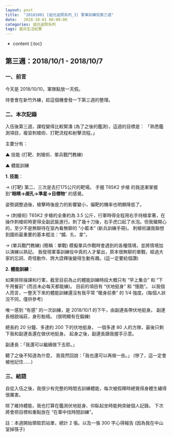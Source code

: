 ```yaml
---
layout: post
title:  "20181001 [迴光返照系列_3] 軍事訓練役第三週"
date:   2018-10-01 00:00:00
categories: 迴光返照系列
tags: 當兵生活紀實
---
```



* content
{:toc}


## 第三週：2018/10/1 - 2018/10/7
### 一、前言
今天是 2018/10/10，軍隊點放一天假。

待會會在新竹外練，趁這個機會發一下第三週的整理。


### 二、本次記錄
入伍後第三週，課程變得比較緊湊 (為了之後的鑑測)，這週的目標是：
「熟悉鑑測項目，複習刺槍術、打靶流程和射擊流程。」


主要分有：

▲ 技能 (打靶、刺槍術、單兵戰鬥教練)

▲ 體能訓練


**1. 技能**：

→ (打靶)
第二、三次是去打175公尺的靶場。
手握 T65K2 步槍 的我逐漸掌握到“**眼睛→覘孔→準星→目標物**” 的感覺。

姿勢調整過後，槍擊時後座力的影響變小，偏靶的機率也明顯降低了。


→ (刺槍術)
T65K2 步槍的全重約為 3.5 公斤，行軍時得全程用右手持槍拿著，在操作刺槍術時更得全副武裝進行。刺了幾十刀後，右手虎口起了水泡。但我蠻開心的，至少不是無聊待在室內看無聊的 “小藍本” (新兵訓練手冊)。
刺槍術讓我聯想到國術最重要的基本棍法：“攔、扎、拿”。


→ (單兵戰鬥教練) (簡稱：單戰)
模擬單兵作戰時會遇到的各種情境，並將情境加以演練以熟記。
我發現軍事訓練役中真的人才輩出，原本很無聊的單戰，經過大家的忘詞、奇怪動作、誇大詮釋後變得生動有趣。(這一定要給個讚)



**2. 體能訓練**：

如果排除操課和行軍，截至目前為止的體能訓練時段大概只有 “早上集合” 和 “下午用餐前” (而且未必每天都能練)。
目前的項目有 “伏地挺身” 和 “慢跑”。
以我個人而言，一整天下來的體能訓練還沒有我平常 “暖身前奏” 的 1/4 強度。(每個人狀況不同，僅供參考)

唯一感到 “有感” 的一次訓練，是 2018/10/1 的下午，由副連長帶伏地挺身。
副連長相貌端莊，身形魁梧。
(很明顯有在鍛練)

總長約 20 分鐘、多達約 200 下的伏地挺身。
一個多達 80 人的方隊，最後只剩下我和副連長還在做伏地挺身。
起身之後，副連長跟我握手示意。

副連長：「我還可以繼續做下去耶。」

聽了之後不知道為什麼，
我竟然回說：「我也還可以再做一些。」
(慘了，這一定會被他記住......)


### 三、結語
自從入伍之後，我很少有完整的時間去訓練體能，每次被假釋時總覺得身體生繡得很厲害。

除了維持體能，我也打算在鑑測伏地挺身、仰臥起坐時能夠突破個人記錄。
下次將會把目標和重點放在 “在軍中找時間訓練”。

註：本週開始領取罰站單，總計 2 張。以及一張 300 字心得報告 (因為我在中山室掉筷子)
